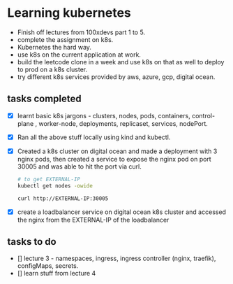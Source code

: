 # Learning kubernetes

- Finish off lectures from 100xdevs part 1 to 5.
- complete the assignment on k8s.
- Kubernetes the hard way.
- use k8s on the current application at work.
- build the leetcode clone in a week and use k8s on that as well to deploy
  to prod on a k8s cluster.
- try different k8s services provided by aws, azure, gcp, digital ocean.

## tasks completed

- [x] learnt basic k8s jargons - clusters, nodes, pods, containers, control-plane
      , worker-node, deployments, replicaset, services, nodePort.
- [x] Ran all the above stuff locally using kind and kubectl.
- [x] Created a k8s cluster on digital ocean and made a deployment with 3 nginx pods,
      then created a service to expose the nginx pod on port 30005 and
      was able to hit the port via curl.

  ```bash
  # to get EXTERNAL-IP
  kubectl get nodes -owide

  curl http://EXTERNAL-IP:30005

  ```

- [x] create a loadbalancer service on digital ocean k8s cluster and accessed the nginx from the EXTERNAL-IP of the loadbalancer

## tasks to do

- [] lecture 3 - namespaces, ingress, ingress controller (nginx, traefik), configMaps, secrets.
- [] learn stuff from lecture 4
